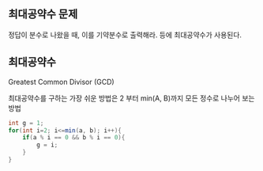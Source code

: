 ## 최대공약수 문제
정답이 분수로 나왔을 때, 이를 기약분수로 출력해라. 등에 최대공약수가 사용된다.

## 최대공약수
Greatest Common Divisor (GCD)

최대공약수를 구하는 가장 쉬운 방법은 2 부터 min(A, B)까지 모든 정수로 나누어 보는 방법
```java
int g = 1;
for(int i=2; i<=min(a, b); i++){
	if(a % i == 0 && b % i == 0){
		g = i;
	}
}
```
<!--stackedit_data:
eyJoaXN0b3J5IjpbLTE0ODIyNjc4MzNdfQ==
-->